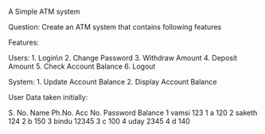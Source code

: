 A Simple ATM system

Question: Create an ATM system that contains following features

Features:

Users:
    1. Login\n
    2. Change Password
    3. Withdraw Amount
    4. Deposit Amount
    5. Check Account Balance
    6. Logout

System:
    1. Update Account Balance
    2. Display Account Balance


User Data taken initially:

S. No.      Name    Ph.No.  Acc No.     Password    Balance
1           vamsi   123     1           a           120
2           saketh  124     2           b           150
3           bindu   12345   3           c           100
4           uday    2345    4           d           140
